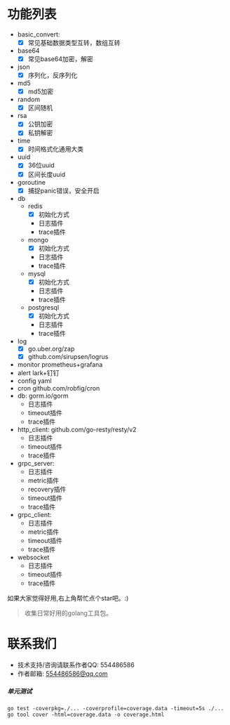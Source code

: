 # 功能列表

- basic_convert:
    - [X] 常见基础数据类型互转，数组互转
- base64
    - [X] 常见base64加密，解密
- json
    - [X] 序列化，反序列化
- md5
    - [X] md5加密
- random
    - [X] 区间随机
- rsa
    - [X] 公钥加密
    - [X] 私钥解密
- time
    - [X] 时间格式化通用大类
- uuid
    - [X] 36位uuid
    - [X] 区间长度uuid
- goroutine
    - [X] 捕捉panic错误，安全开启
- db
    - redis
        - [X] 初始化方式
        - 日志插件
        - trace插件
    - mongo
        - [X] 初始化方式
        - 日志插件
        - trace插件
    - mysql
        - [X] 初始化方式
        - 日志插件
        - trace插件
    - postgresql
        - [X] 初始化方式
        - 日志插件
        - trace插件
- log
    - [X] go.uber.org/zap
    - [X] github.com/sirupsen/logrus
- monitor prometheus+grafana
- alert lark+钉钉
- config yaml
- cron github.com/robfig/cron
- db: gorm.io/gorm
    - 日志插件
    - timeout插件
    - trace插件
- http_client: github.com/go-resty/resty/v2
    - 日志插件
    - timeout插件
    - trace插件
- grpc_server:
    - 日志插件
    - metric插件
    - recovery插件
    - timeout插件
    - trace插件
- grpc_client:
    - 日志插件
    - metric插件
    - timeout插件
    - trace插件
- websocket
    - 日志插件
    - timeout插件
    - trace插件

如果大家觉得好用,右上角帮忙点个star吧。:)
> 收集日常好用的golang工具包。

# 联系我们

- 技术支持/咨询请联系作者QQ: 554486586
- 作者邮箱: 554486586@qq.com

##### 单元测试

```
go test -coverpkg=./... -coverprofile=coverage.data -timeout=5s ./...
go tool cover -html=coverage.data -o coverage.html
````